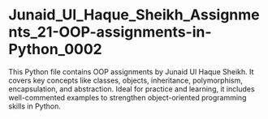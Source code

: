 # Junaid_Ul_Haque_Sheikh_Assignments_21-OOP-assignments-in-Python_0002
This Python file contains OOP assignments by Junaid Ul Haque Sheikh. It covers key concepts like classes, objects, inheritance, polymorphism, encapsulation, and abstraction. Ideal for practice and learning, it includes well-commented examples to strengthen object-oriented programming skills in Python.
